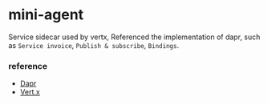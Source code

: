 # mini-agent
Service sidecar used by vertx, Referenced the implementation of dapr, such as `Service invoice`, `Publish & subscribe`, `Bindings`.


### reference
- [Dapr](https://docs.dapr.io/)
- [Vert.x](https://vertx.io/)
